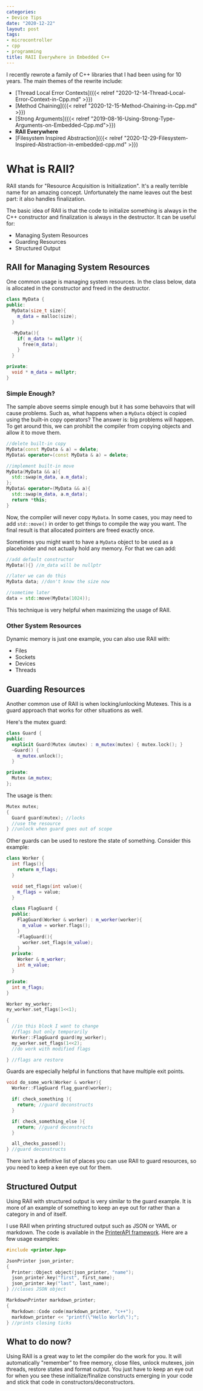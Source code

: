 ```yaml
---
categories:
- Device Tips
date: "2020-12-22"
layout: post
tags:
- microcontroller
- cpp
- programming
title: RAII Everywhere in Embedded C++ 
---
```


I recently rewrote a family of C++ libraries that I had been using for 10 years. The main themes of the rewrite include:

- [Thread Local Error Contexts]({{< relref "2020-12-14-Thread-Local-Error-Context-in-Cpp.md" >}})
- [Method Chaining]({{< relref "2020-12-15-Method-Chaining-in-Cpp.md" >}})
- [Strong Arguments]({{< relref "2019-08-16-Using-Strong-Type-Arguments-on-Embedded-Cpp.md">}})
- **RAII Everywhere**
- [Filesystem Inspired Abstraction]({{< relref "2020-12-29-Filesystem-Inspired-Abstraction-in-embedded-cpp.md" >}})


# What is RAII?

RAII stands for "Resource Acquisition is Initialization". It's a really terrible name for an amazing concept. Unfortunately the name leaves out the best part: it also handles finalization.

The basic idea of RAII is that the code to initialize something is always in the C++ constructor and finalization is always in the destructor. It can be useful for:

- Managing System Resources
- Guarding Resources
- Structured Output

## RAII for Managing System Resources

One common usage is managing system resources. In the class below, data is allocated in the constructor and freed in the destructor.

```c++
class MyData {
public:
  MyData(size_t size){
    m_data = malloc(size);
  }

  ~MyData(){
    if( m_data != nullptr ){
      free(m_data);
    }
  }

private:
  void * m_data = nullptr;
}
```

### Simple Enough?

The sample above seems simple enough but it has some behavoirs that will cause problems. Such as, what happens when a `MyData` object is copied using the built-in copy operators? The answer is: big problems will happen. To get around this, we can prohibit the compiler from copying objects and allow it to move them.

```c++
//delete built-in copy
MyData(const MyData & a) = delete;
MyData& operator=(const MyData & a) = delete;

//implement built-in move
MyData(MyData && a){
  std::swap(m_data, a.m_data);
};
MyData& operator=(MyData && a){
  std::swap(m_data, a.m_data);
  return *this;
}
```

Now, the compiler will never copy `MyData`. In some cases, you may need to add `std::move()` in order to get things to compile the way you want. The final result is that allocated pointers are freed exactly once.

Sometimes you might want to have a `MyData` object to be used as a placeholder and not actually hold any memory. For that we can add:

```c++
//add default constructor
MyData(){} //m_data will be nullptr

//later we can do this
MyData data; //don't know the size now

//sometime later
data = std::move(MyData(1024));
```

This technique is very helpful when maximizing the usage of RAII.

### Other System Resources

Dynamic memory is just one example, you can also use RAII with:

- Files
- Sockets
- Devices
- Threads


## Guarding Resources

Another common use of RAII is when locking/unlocking Mutexes. This is a guard approach that works for other situations as well.

Here's the mutex guard:

```c++
class Guard {
public:
  explicit Guard(Mutex &mutex) : m_mutex(mutex) { mutex.lock(); }
  ~Guard() {
    m_mutex.unlock();
  }

private:
  Mutex &m_mutex;
};
```

The usage is then:

```c++
Mutex mutex;
{
  Guard guard(mutex); //locks
  //use the resource
} //unlock when guard goes out of scope
```

Other guards can be used to restore the state of something. Consider this example:

```c++
class Worker {
  int flags(){
    return m_flags;
  }

  void set_flags(int value){
    m_flags = value;
  }

  class FlagGuard {
  public:
    FlagGuard(Worker & worker) : m_worker(worker){
      m_value = worker.flags();
    }
    ~FlagGuard(){
      worker.set_flags(m_value);
    }
  private:
    Worker & m_worker;
    int m_value;
  }

private:
  int m_flags;
}

Worker my_worker;
my_worker.set_flags(1<<1);

{
  //in this block I want to change
  //flags but only temporarily
  Worker::FlagGuard guard(my_worker);
  my_worker.set_flags(1<<2);
  //do work with modified flags

} //flags are restore
```

Guards are especially helpful in functions that have multiple exit points.

```c++
void do_some_work(Worker & worker){
  Worker::FlagGuard flag_guard(worker);

  if( check_something ){
    return; //guard deconstructs
  }

  if( check_something_else ){
    return; //guard deconstructs
  }

  all_checks_passed();
} //guard deconstructs
```

There isn't a definitive list of places you can use RAII to guard resources, so you need to keep a keen eye out for them.

## Structured Output

Using RAII with structured output is very similar to the guard example. It is more of an example of something to keep an eye out for rather than a category in and of itself.

I use RAII when printing structured output such as JSON or YAML or markdown. The code is available in the [PrinterAPI framework](https://github.com/StratifyLabs/API). Here are a few usage examples:

```c++
#include <printer.hpp>

JsonPrinter json_printer;
{
  Printer::Object object(json_printer, "name");
  json_printer.key("first", first_name);
  json_printer.key("last", last_name);
} //closes JSON object

MarkdownPrinter markdown_printer;
{
  Markdown::Code code(markdown_printer, "c++");
  markdown_printer << "printf(\"Hello World\");";
} //prints closing ticks
```

## What to do now?

Using RAII is a great way to let the compiler do the work for you. It will automatically "remember" to free memory, close files, unlock mutexes, join threads, restore states and format output. You just have to keep an eye out for when you see these initialize/finalize constructs emerging in your code and stick that code in constructors/deconstructors.
